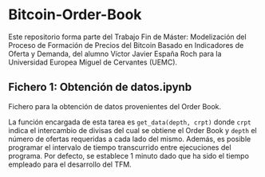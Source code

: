 # Bitcoin-Order-Book

Este repositorio forma parte del Trabajo Fin de Máster: Modelización del Proceso de Formación de Precios del Bitcoin Basado en Indicadores de Oferta y Demanda, del alumno Víctor Javier España Roch para la Universidad Europea Miguel de Cervantes (UEMC).

## Fichero 1: Obtención de datos.ipynb

Fichero para la obtención de datos provenientes del Order Book. 

La función encargada de esta tarea es `get_data(depth, crpt)` donde `crpt` indica el intercambio de divisas del cual se obtiene el Order Book y `depth` el número de ofertas requeridas a cada lado del mismo. Además, es posible programar el intervalo de tiempo transcurrido entre ejecuciones del programa. Por defecto, se establece 1 minuto dado que ha sido el tiempo empleado para el desarrollo del TFM.

